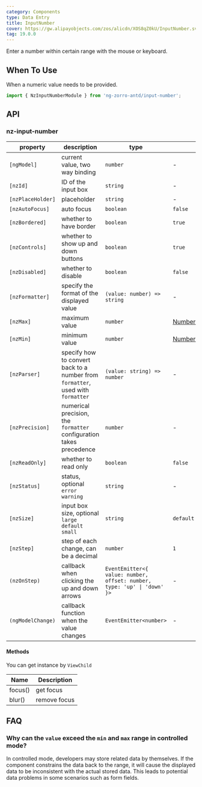 ```yaml
---
category: Components
type: Data Entry
title: InputNumber
cover: https://gw.alipayobjects.com/zos/alicdn/XOS8qZ0kU/InputNumber.svg
tag: 19.0.0
---
```


Enter a number within certain range with the mouse or keyboard.

## When To Use

When a numeric value needs to be provided.

```ts
import { NzInputNumberModule } from 'ng-zorro-antd/input-number';
```

## API

### nz-input-number

| property          | description                                                                     | type                                                                    | default                                                                                                                             |
| ----------------- | ------------------------------------------------------------------------------- | ----------------------------------------------------------------------- | ----------------------------------------------------------------------------------------------------------------------------------- |
| `[ngModel]`       | current value, two way binding                                                  | `number`                                                                | -                                                                                                                                   |
| `[nzId]`          | ID of the input box                                                             | `string`                                                                | -                                                                                                                                   |
| `[nzPlaceHolder]` | placeholder                                                                     | `string`                                                                | -                                                                                                                                   |
| `[nzAutoFocus]`   | auto focus                                                                      | `boolean`                                                               | `false`                                                                                                                             |
| `[nzBordered]`    | whether to have border                                                          | `boolean`                                                               | `true`                                                                                                                              |
| `[nzControls]`    | whether to show up and down buttons                                             | `boolean`                                                               | `true`                                                                                                                              |
| `[nzDisabled]`    | whether to disable                                                              | `boolean`                                                               | `false`                                                                                                                             |
| `[nzFormatter]`   | specify the format of the displayed value                                       | `(value: number) => string`                                             | -                                                                                                                                   |
| `[nzMax]`         | maximum value                                                                   | `number`                                                                | [Number.MAX_SAFE_INTEGER](https://developer.mozilla.org/zh-CN/docs/Web/JavaScript/Reference/Global_Objects/Number/MAX_SAFE_INTEGER) |
| `[nzMin]`         | minimum value                                                                   | `number`                                                                | [Number.MIN_SAFE_INTEGER](https://developer.mozilla.org/zh-CN/docs/Web/JavaScript/Reference/Global_Objects/Number/MIN_SAFE_INTEGER) |
| `[nzParser]`      | specify how to convert back to a number from `formatter`, used with `formatter` | `(value: string) => number`                                             | -                                                                                                                                   |
| `[nzPrecision]`   | numerical precision, the `formatter` configuration takes precedence             | `number`                                                                | -                                                                                                                                   |
| `[nzReadOnly]`    | whether to read only                                                            | `boolean`                                                               | `false`                                                                                                                             |
| `[nzStatus]`      | status, optional `error` `warning`                                              | `string`                                                                | -                                                                                                                                   |
| `[nzSize]`        | input box size, optional `large` `default` `small`                              | `string`                                                                | `default`                                                                                                                           |
| `[nzStep]`        | step of each change, can be a decimal                                           | `number`                                                                | `1`                                                                                                                                 |
| `(nzOnStep)`      | callback when clicking the up and down arrows                                   | `EventEmitter<{ value: number, offset: number, type: 'up' \| 'down' }>` | -                                                                                                                                   |
| `(ngModelChange)` | callback function when the value changes                                        | `EventEmitter<number>`                                                  | -                                                                                                                                   |

#### Methods

You can get instance by `ViewChild`

| Name    | Description  |
| ------- | ------------ |
| focus() | get focus    |
| blur()  | remove focus |

## FAQ

### Why can the `value` exceed the `min` and `max` range in controlled mode?

In controlled mode, developers may store related data by themselves. If the component constrains the data back to the range, it will cause the displayed data to be inconsistent with the actual stored data. This leads to potential data problems in some scenarios such as form fields.
